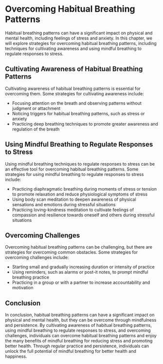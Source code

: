 # Overcoming Habitual Breathing Patterns

Habitual breathing patterns can have a significant impact on physical and mental health, including feelings of stress and anxiety. In this chapter, we will explore strategies for overcoming habitual breathing patterns, including techniques for cultivating awareness and using mindful breathing to regulate responses to stress.

Cultivating Awareness of Habitual Breathing Patterns
----------------------------------------------------

Cultivating awareness of habitual breathing patterns is essential for overcoming them. Some strategies for cultivating awareness include:

* Focusing attention on the breath and observing patterns without judgment or attachment
* Noticing triggers for habitual breathing patterns, such as stress or anxiety
* Practicing deep breathing techniques to promote greater awareness and regulation of the breath

Using Mindful Breathing to Regulate Responses to Stress
-------------------------------------------------------

Using mindful breathing techniques to regulate responses to stress can be an effective tool for overcoming habitual breathing patterns. Some strategies for using mindful breathing to regulate responses to stress include:

* Practicing diaphragmatic breathing during moments of stress or tension to promote relaxation and reduce physiological symptoms of stress
* Using body scan meditation to deepen awareness of physical sensations and emotions during stressful situations
* Practicing loving-kindness meditation to cultivate feelings of compassion and resilience towards oneself and others during stressful situations

Overcoming Challenges
---------------------

Overcoming habitual breathing patterns can be challenging, but there are strategies for overcoming common obstacles. Some strategies for overcoming challenges include:

* Starting small and gradually increasing duration or intensity of practice
* Using reminders, such as alarms or post-it notes, to prompt mindful breathing practice
* Practicing in a group or with a partner to increase accountability and motivation

Conclusion
----------

In conclusion, habitual breathing patterns can have a significant impact on physical and mental health, but they can be overcome through mindfulness and persistence. By cultivating awareness of habitual breathing patterns, using mindful breathing to regulate responses to stress, and overcoming challenges, individuals can overcome habitual breathing patterns and enjoy the many benefits of mindful breathing for reducing stress and promoting better health. Through regular practice and persistence, individuals can unlock the full potential of mindful breathing for better health and happiness.


